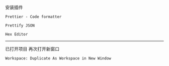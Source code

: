 安装插件

`Prettier - Code formatter`

`Prettify JSON`

`Hex Editor`


---
已打开项目 再次打开新窗口
```shell
Workspace: Duplicate As Workspace in New Window
```